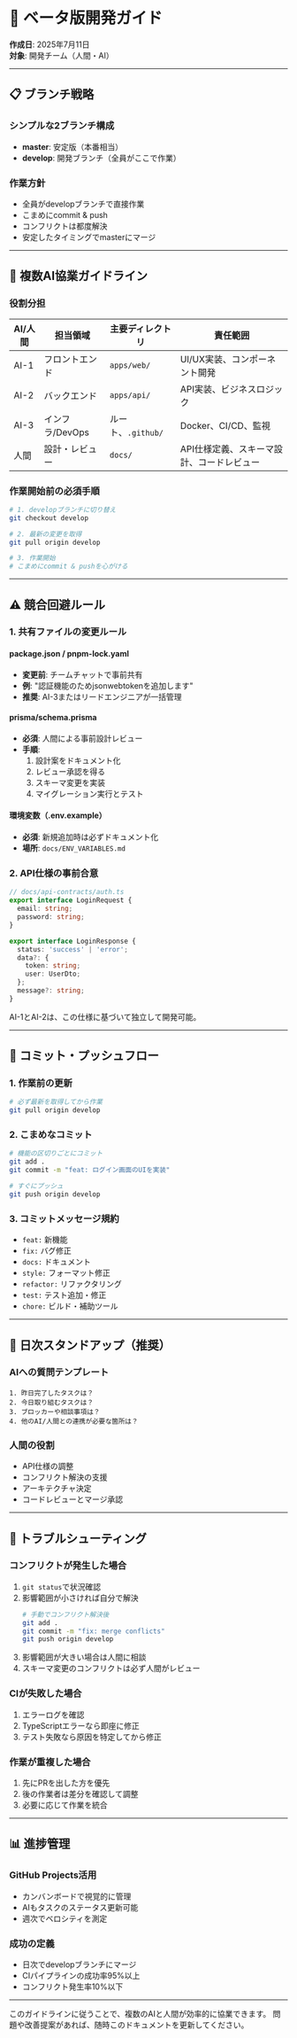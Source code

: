 # 🚀 ベータ版開発ガイド

**作成日**: 2025年7月11日  
**対象**: 開発チーム（人間・AI）

---

## 📋 ブランチ戦略

### シンプルな2ブランチ構成
- **master**: 安定版（本番相当）
- **develop**: 開発ブランチ（全員がここで作業）

### 作業方針
- 全員がdevelopブランチで直接作業
- こまめにcommit & push
- コンフリクトは都度解決
- 安定したタイミングでmasterにマージ

---

## 🤝 複数AI協業ガイドライン

### 役割分担

| AI/人間 | 担当領域 | 主要ディレクトリ | 責任範囲 |
|---------|----------|-----------------|----------|
| AI-1 | フロントエンド | `apps/web/` | UI/UX実装、コンポーネント開発 |
| AI-2 | バックエンド | `apps/api/` | API実装、ビジネスロジック |
| AI-3 | インフラ/DevOps | ルート、`.github/` | Docker、CI/CD、監視 |
| 人間 | 設計・レビュー | `docs/` | API仕様定義、スキーマ設計、コードレビュー |

### 作業開始前の必須手順

```bash
# 1. developブランチに切り替え
git checkout develop

# 2. 最新の変更を取得
git pull origin develop

# 3. 作業開始
# こまめにcommit & pushを心がける
```

---

## ⚠️ 競合回避ルール

### 1. 共有ファイルの変更ルール

#### package.json / pnpm-lock.yaml
- **変更前**: チームチャットで事前共有
- **例**: "認証機能のためjsonwebtokenを追加します"
- **推奨**: AI-3またはリードエンジニアが一括管理

#### prisma/schema.prisma
- **必須**: 人間による事前設計レビュー
- **手順**:
  1. 設計案をドキュメント化
  2. レビュー承認を得る
  3. スキーマ変更を実装
  4. マイグレーション実行とテスト

#### 環境変数（.env.example）
- **必須**: 新規追加時は必ずドキュメント化
- **場所**: `docs/ENV_VARIABLES.md`

### 2. API仕様の事前合意

```typescript
// docs/api-contracts/auth.ts
export interface LoginRequest {
  email: string;
  password: string;
}

export interface LoginResponse {
  status: 'success' | 'error';
  data?: {
    token: string;
    user: UserDto;
  };
  message?: string;
}
```

AI-1とAI-2は、この仕様に基づいて独立して開発可能。

---

## 🔄 コミット・プッシュフロー

### 1. 作業前の更新
```bash
# 必ず最新を取得してから作業
git pull origin develop
```

### 2. こまめなコミット
```bash
# 機能の区切りごとにコミット
git add .
git commit -m "feat: ログイン画面のUIを実装"

# すぐにプッシュ
git push origin develop
```

### 3. コミットメッセージ規約
- `feat:` 新機能
- `fix:` バグ修正
- `docs:` ドキュメント
- `style:` フォーマット修正
- `refactor:` リファクタリング
- `test:` テスト追加・修正
- `chore:` ビルド・補助ツール

---

## 📝 日次スタンドアップ（推奨）

### AIへの質問テンプレート
```
1. 昨日完了したタスクは？
2. 今日取り組むタスクは？
3. ブロッカーや相談事項は？
4. 他のAI/人間との連携が必要な箇所は？
```

### 人間の役割
- API仕様の調整
- コンフリクト解決の支援
- アーキテクチャ決定
- コードレビューとマージ承認

---

## 🚨 トラブルシューティング

### コンフリクトが発生した場合
1. `git status`で状況確認
2. 影響範囲が小さければ自分で解決
   ```bash
   # 手動でコンフリクト解決後
   git add .
   git commit -m "fix: merge conflicts"
   git push origin develop
   ```
3. 影響範囲が大きい場合は人間に相談
4. スキーマ変更のコンフリクトは必ず人間がレビュー

### CIが失敗した場合
1. エラーログを確認
2. TypeScriptエラーなら即座に修正
3. テスト失敗なら原因を特定してから修正

### 作業が重複した場合
1. 先にPRを出した方を優先
2. 後の作業者は差分を確認して調整
3. 必要に応じて作業を統合

---

## 📊 進捗管理

### GitHub Projects活用
- カンバンボードで視覚的に管理
- AIもタスクのステータス更新可能
- 週次でベロシティを測定

### 成功の定義
- 日次でdevelopブランチにマージ
- CIパイプラインの成功率95%以上
- コンフリクト発生率10%以下

---

このガイドラインに従うことで、複数のAIと人間が効率的に協業できます。
問題や改善提案があれば、随時このドキュメントを更新してください。